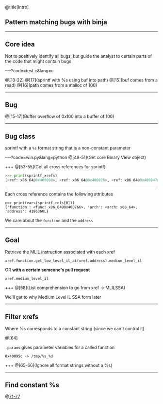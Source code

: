 @title[Intro]
## Pattern matching bugs with binja
---

## Core idea
Not to positively identify all bugs, but guide the analyst to certain parts of the code that might contain bugs

---?code=test.c&lang=c

@[10-22]
@[17](sprintf with %s using buf into path)
@[15](buf comes from a read)
@[16](path comes from a malloc of 100)

---
## Bug
@[15-17](Buffer overflow of 0x100 into a buffer of 100)

---
## Bug class

sprintf with a `%s` format string that is a non-constant parameter

---?code=win.py&lang=python
@[49-51](Get core Binary View object)

+++
@[53-55](Get all cross references for sprintf)

```python
>>> print(sprintf_xrefs)
[<ref: x86_64@0x400808>, <ref: x86_64@0x400826>, <ref: x86_64@0x400847>]
```

---
Each cross reference contains the following attributes

```
>>> print(vars(sprintf_refs[0]))
{'function': <func: x86_64@0x400766>, 'arch': <arch: x86_64>, 'address': 4196360L}
```

We care about the `function` and the `address`

---
## Goal
Retrieve the MLIL instruction associated with each xref

```
xref.function.get_low_level_il_at(xref.address).medium_level_il
```
OR **with a certain someone's pull request**
```
xref.medium_level_il
```

+++
@[58](List comprehension to go from xref -> MLILSSA)

We'll get to why Medium Level IL SSA form later

---
## Filter xrefs
Where %s corresponds to a constant string (since we can't control it)

@[64]

`.params` gives parameter variables for a called function

```
0x40095c -> /tmp/%s_%d
```

+++
@[65-66](Ignore all format strings without a %s)

---
## Find constant %s 
@[71-77]()
